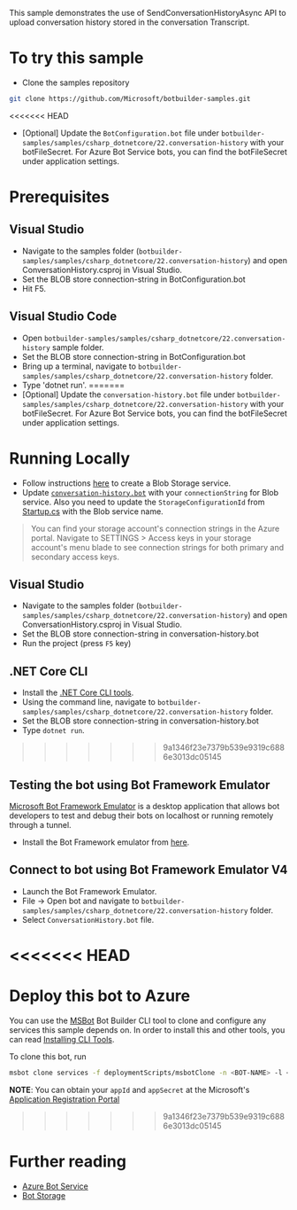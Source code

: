 ﻿This sample demonstrates the use of SendConversationHistoryAsync API to upload conversation history stored in the conversation Transcript.

# To try this sample
- Clone the samples repository
```bash
git clone https://github.com/Microsoft/botbuilder-samples.git
```
<<<<<<< HEAD
- [Optional] Update the `BotConfiguration.bot` file under `botbuilder-samples/samples/csharp_dotnetcore/22.conversation-history` with your botFileSecret.  For Azure Bot Service bots, you can find the botFileSecret under application settings.
# Prerequisites
## Visual Studio
- Navigate to the samples folder (`botbuilder-samples/samples/csharp_dotnetcore/22.conversation-history`) and open ConversationHistory.csproj in Visual Studio.
- Set the BLOB store connection-string in BotConfiguration.bot
- Hit F5.

## Visual Studio Code
- Open `botbuilder-samples/samples/csharp_dotnetcore/22.conversation-history` sample folder.
- Set the BLOB store connection-string in BotConfiguration.bot
- Bring up a terminal, navigate to `botbuilder-samples/samples/csharp_dotnetcore/22.conversation-history` folder.
- Type 'dotnet run'.
=======
- [Optional] Update the `conversation-history.bot` file under `botbuilder-samples/samples/csharp_dotnetcore/22.conversation-history` with your botFileSecret.  For Azure Bot Service bots, you can find the botFileSecret under application settings.

# Running Locally
- Follow instructions [here](https://docs.microsoft.com/en-us/azure/storage/common/storage-quickstart-create-account?tabs=portal) to create a Blob Storage service.
- Update [`conversation-history.bot`](conversation-history.bot) with your `connectionString` for Blob service. Also you need to update the `StorageConfigurationId` from [Startup.cs](Startup.cs) with the Blob service name.
> You can find your storage account's connection strings in the Azure portal. Navigate to SETTINGS > Access keys in your storage account's menu blade to see connection strings for both primary and secondary access keys.

## Visual Studio
- Navigate to the samples folder (`botbuilder-samples/samples/csharp_dotnetcore/22.conversation-history`) and open ConversationHistory.csproj in Visual Studio.
- Set the BLOB store connection-string in conversation-history.bot
- Run the project (press `F5` key)

## .NET Core CLI
- Install the [.NET Core CLI tools](https://docs.microsoft.com/en-us/dotnet/core/tools/?tabs=netcore2x). 
- Using the command line, navigate to `botbuilder-samples/samples/csharp_dotnetcore/22.conversation-history` folder.
- Set the BLOB store connection-string in conversation-history.bot
- Type `dotnet run`.
>>>>>>> 9a1346f23e7379b539e9319c6886e3013dc05145

## Testing the bot using Bot Framework Emulator
[Microsoft Bot Framework Emulator](https://github.com/microsoft/botframework-emulator) is a desktop application that allows bot 
developers to test and debug their bots on localhost or running remotely through a tunnel.
- Install the Bot Framework emulator from [here](https://aka.ms/botframeworkemulator).

## Connect to bot using Bot Framework Emulator **V4**
- Launch the Bot Framework Emulator.
- File -> Open bot and navigate to `botbuilder-samples/samples/csharp_dotnetcore/22.conversation-history` folder.
- Select `ConversationHistory.bot` file.

<<<<<<< HEAD
=======
# Deploy this bot to Azure
You can use the [MSBot](https://github.com/microsoft/botbuilder-tools) Bot Builder CLI tool to clone and configure any services this sample depends on. In order to install this and other tools, you can read [Installing CLI Tools](../../../Installing_CLI_tools.md).

To clone this bot, run
```bash
msbot clone services -f deploymentScripts/msbotClone -n <BOT-NAME> -l <Azure-location> --subscriptionId <Azure-subscription-id> --appId <YOUR APP ID> --appSecret <YOUR APP SECRET PASSWORD>
```

**NOTE**: You can obtain your `appId` and `appSecret` at the Microsoft's [Application Registration Portal](https://apps.dev.microsoft.com/)


>>>>>>> 9a1346f23e7379b539e9319c6886e3013dc05145
# Further reading
- [Azure Bot Service](https://docs.microsoft.com/en-us/azure/bot-service/bot-service-overview-introduction?view=azure-bot-service-4.0)
- [Bot Storage](https://docs.microsoft.com/en-us/azure/bot-service/dotnet/bot-builder-dotnet-state?view=azure-bot-service-3.0&viewFallbackFrom=azure-bot-service-4.0)
